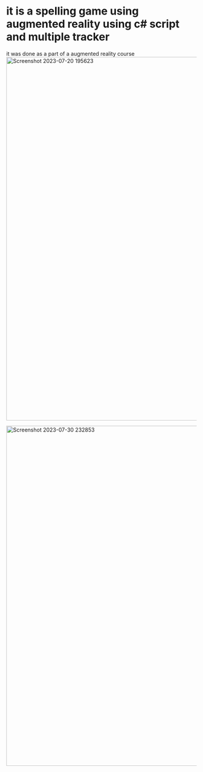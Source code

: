 # it is a spelling game using augmented reality using c# script and multiple tracker
it was done as a part of a augmented reality course
<img width="960" alt="Screenshot 2023-07-20 195623" src="https://github.com/Idris-shuja/ag-game/assets/110660097/0b912bb0-c962-43c1-91c9-be2a004c9bab">

<img width="898" alt="Screenshot 2023-07-30 232853" src="https://github.com/Idris-shuja/ag-game/assets/110660097/97a7a0e0-0574-4de5-b27f-3a337a8919fc">
